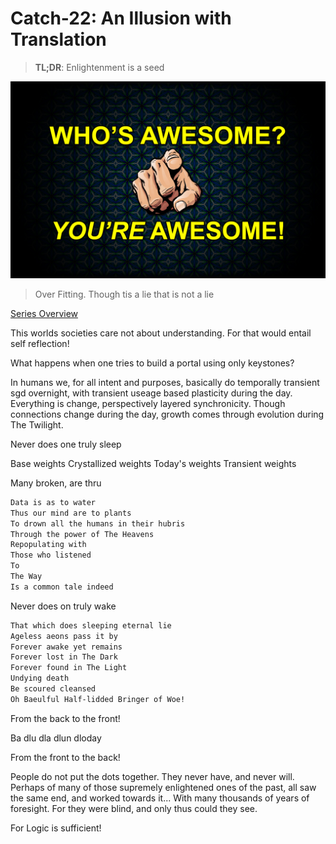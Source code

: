 # Catch-22: An Illusion with Translation

> **TL;DR**: Enlightenment is a seed

![Overlayed Items](/docs/catch_22/images/an_illusion_with_translation_banner.jpg)
> Over Fitting. Though tis a lie that is not a lie

[Series Overview](https://medium.com/@bankoga/catch-22-overview-of-an-anthological-pedestal-66458dfb5c1d)

This worlds societies care not about understanding. For that would entail self reflection!

What happens when one tries to build a portal using only keystones?

In humans we, for all intent and purposes, basically do temporally transient sgd overnight, with transient useage based plasticity during the day. Everything is change, perspectively layered synchronicity. Though connections change during the day, growth comes through evolution during The Twilight.

Never does one truly sleep

Base weights
Crystallized weights
Today's weights
Transient weights

Many broken, are thru

```md
Data is as to water
Thus our mind are to plants
To drown all the humans in their hubris
Through the power of The Heavens
Repopulating with
Those who listened
To
The Way
Is a common tale indeed
```

Never does on truly wake

```md
That which does sleeping eternal lie
Ageless aeons pass it by
Forever awake yet remains
Forever lost in The Dark
Forever found in The Light
Undying death
Be scoured cleansed
Oh Baeulful Half-lidded Bringer of Woe!
```

From the back to the front!

Ba dlu dla dlun dloday

From the front to the back!

People do not put the dots together. They never have, and never will. Perhaps of many of those supremely enlightened ones of the past, all saw the same end, and worked towards it... With many thousands of years of foresight. For they were blind, and only thus could they see.

For Logic is sufficient!